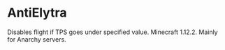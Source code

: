 # AntiElytra
Disables flight if TPS goes under specified value.
Minecraft 1.12.2.
Mainly for Anarchy servers.
